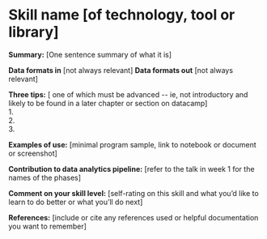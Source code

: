 # Skill name [of technology, tool or library]

**Summary:** [One sentence summary of what it is]

**Data formats in**  [not always relevant] 
**Data formats out**  [not always relevant] 

**Three tips:**  [ one of which must be advanced -- ie, not introductory and likely to be found in a later chapter or section on datacamp]  
1.  
2.  
3.  

**Examples of use:** [minimal program sample, link to notebook or document or screenshot]  

**Contribution to data analytics pipeline:** [refer to the talk in week 1 for the names of the phases]

**Comment on your skill level:** [self-rating on this skill and what you’d like to learn to do better or what you’ll do next]

**References:** [include or cite any references used or helpful documentation you want to remember]
